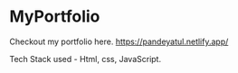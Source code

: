 # MyPortfolio
Checkout my portfolio here. https://pandeyatul.netlify.app/

Tech Stack used - Html, css, JavaScript.
